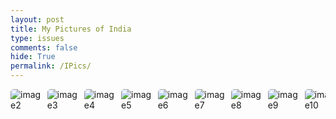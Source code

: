 ```yaml
---
layout: post
title: My Pictures of India
type: issues
comments: false
hide: True
permalink: /IPics/
---
```


<style>
    .image-gallery {
        display: flex;
        flex-wrap: nowrap;
        overflow-x: auto;
        gap: 10px;
        }

    .image-gallery img {
        max-height: 150px;
        object-fit: cover;
        border-radius: 5px;
    }
</style>


<div class="image-gallery">
  <img src="https://upload.wikimedia.org/wikipedia/commons/thumb/4/41/Flag_of_India.svg/1599px-Flag_of_India.svg.png" alt="image2"> 
  <img src="https://upload.wikimedia.org/wikipedia/commons/thumb/4/41/Flag_of_India.svg/1599px-Flag_of_India.svg.png" alt="image3"> 
  <img src="https://upload.wikimedia.org/wikipedia/commons/thumb/4/41/Flag_of_India.svg/1599px-Flag_of_India.svg.png" alt="image4"> 
  <img src="https://upload.wikimedia.org/wikipedia/commons/thumb/4/41/Flag_of_India.svg/1599px-Flag_of_India.svg.png" alt="image5"> 
  <img src="https://upload.wikimedia.org/wikipedia/commons/thumb/4/41/Flag_of_India.svg/1599px-Flag_of_India.svg.png" alt="image6"> 
  <img src="https://upload.wikimedia.org/wikipedia/commons/thumb/4/41/Flag_of_India.svg/1599px-Flag_of_India.svg.png" alt="image7"> 
  <img src="https://upload.wikimedia.org/wikipedia/commons/thumb/4/41/Flag_of_India.svg/1599px-Flag_of_India.svg.png" alt="image8"> 
  <img src="https://upload.wikimedia.org/wikipedia/commons/thumb/4/41/Flag_of_India.svg/1599px-Flag_of_India.svg.png" alt="image9"> 
  <img src="https://upload.wikimedia.org/wikipedia/commons/thumb/4/41/Flag_of_India.svg/1599px-Flag_of_India.svg.png" alt="image10"> 
  <img src="https://upload.wikimedia.org/wikipedia/commons/thumb/4/41/Flag_of_India.svg/1599px-Flag_of_India.svg.png" alt="image11"> 
  <img src="https://upload.wikimedia.org/wikipedia/commons/thumb/4/41/Flag_of_India.svg/1599px-Flag_of_India.svg.png" alt="image12"> 
  <img src="https://upload.wikimedia.org/wikipedia/commons/thumb/4/41/Flag_of_India.svg/1599px-Flag_of_India.svg.png" alt="image13"> 
</div>
